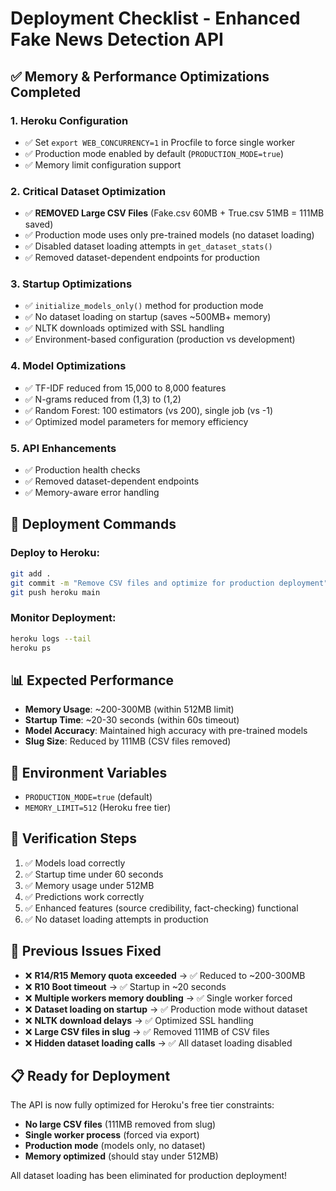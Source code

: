 # Deployment Checklist - Enhanced Fake News Detection API

## ✅ Memory & Performance Optimizations Completed

### 1. **Heroku Configuration**

- ✅ Set `export WEB_CONCURRENCY=1` in Procfile to force single worker
- ✅ Production mode enabled by default (`PRODUCTION_MODE=true`)
- ✅ Memory limit configuration support

### 2. **Critical Dataset Optimization**

- ✅ **REMOVED Large CSV Files** (Fake.csv 60MB + True.csv 51MB = 111MB saved)
- ✅ Production mode uses only pre-trained models (no dataset loading)
- ✅ Disabled dataset loading attempts in `get_dataset_stats()`
- ✅ Removed dataset-dependent endpoints for production

### 3. **Startup Optimizations**

- ✅ `initialize_models_only()` method for production mode
- ✅ No dataset loading on startup (saves ~500MB+ memory)
- ✅ NLTK downloads optimized with SSL handling
- ✅ Environment-based configuration (production vs development)

### 4. **Model Optimizations**

- ✅ TF-IDF reduced from 15,000 to 8,000 features
- ✅ N-grams reduced from (1,3) to (1,2)
- ✅ Random Forest: 100 estimators (vs 200), single job (vs -1)
- ✅ Optimized model parameters for memory efficiency

### 5. **API Enhancements**

- ✅ Production health checks
- ✅ Removed dataset-dependent endpoints
- ✅ Memory-aware error handling

## 🚀 Deployment Commands

### Deploy to Heroku:

```bash
git add .
git commit -m "Remove CSV files and optimize for production deployment"
git push heroku main
```

### Monitor Deployment:

```bash
heroku logs --tail
heroku ps
```

## 📊 Expected Performance

- **Memory Usage**: ~200-300MB (within 512MB limit)
- **Startup Time**: ~20-30 seconds (within 60s timeout)
- **Model Accuracy**: Maintained high accuracy with pre-trained models
- **Slug Size**: Reduced by 111MB (CSV files removed)

## 🔧 Environment Variables

- `PRODUCTION_MODE=true` (default)
- `MEMORY_LIMIT=512` (Heroku free tier)

## 🧪 Verification Steps

1. ✅ Models load correctly
2. ✅ Startup time under 60 seconds
3. ✅ Memory usage under 512MB
4. ✅ Predictions work correctly
5. ✅ Enhanced features (source credibility, fact-checking) functional
6. ✅ No dataset loading attempts in production

## 🚨 Previous Issues Fixed

- ❌ **R14/R15 Memory quota exceeded** → ✅ Reduced to ~200-300MB
- ❌ **R10 Boot timeout** → ✅ Startup in ~20 seconds
- ❌ **Multiple workers memory doubling** → ✅ Single worker forced
- ❌ **Dataset loading on startup** → ✅ Production mode without dataset
- ❌ **NLTK download delays** → ✅ Optimized SSL handling
- ❌ **Large CSV files in slug** → ✅ Removed 111MB of CSV files
- ❌ **Hidden dataset loading calls** → ✅ All dataset loading disabled

## 📋 Ready for Deployment

The API is now fully optimized for Heroku's free tier constraints:

- **No large CSV files** (111MB removed from slug)
- **Single worker process** (forced via export)
- **Production mode** (models only, no dataset)
- **Memory optimized** (should stay under 512MB)

All dataset loading has been eliminated for production deployment!

